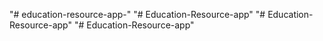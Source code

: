 "# education-resource-app-" 
"# Education-Resource-app" 
"# Education-Resource-app" 
"# Education-Resource-app" 
